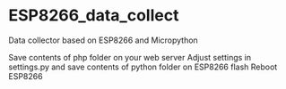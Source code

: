 # ESP8266_data_collect
Data collector based on ESP8266 and Micropython

Save contents of php folder on your web server
Adjust settings in settings.py and save contents of python folder on ESP8266 flash
Reboot ESP8266
